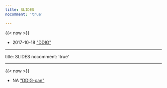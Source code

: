 ```yaml
---
title: SLIDES
nocomment: 'true'

---
```

{{< now >}}

- 2017-10-18 ["DDIG"](/ppts/171018_ddig_proj.html)
---
title: SLIDES
nocomment: 'true'

---
{{< now >}}

- NA ["DDIG-can"](/slides/171108_ddig.html)
